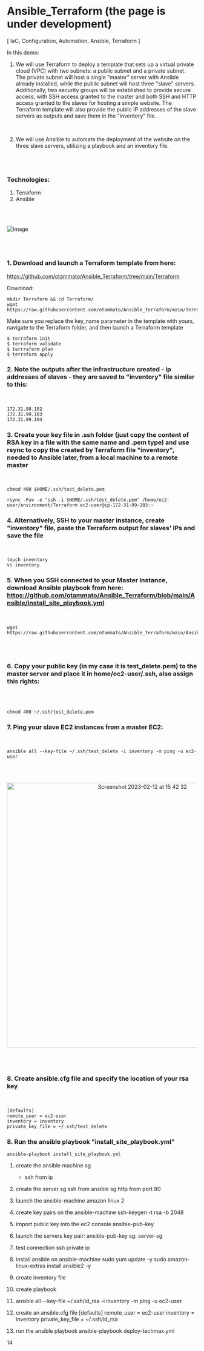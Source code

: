 # Ansible_Terraform (the page is under development)
[ IaC, Configuration, Automation, Ansible, Terraform ]

In this demo:
<br>

1. We will use Terraform to deploy a template that sets up a virtual private cloud (VPC) with two subnets: a public subnet and a private subnet. <br>
The private subnet will host a single "master" server with Ansible already installed, while the public subnet will host three "slave" servers. Additionally, two security groups will be established to provide secure access, with SSH access granted to the master and both SSH and HTTP access granted to the slaves for hosting a simple website. The Terraform template will also provide the public IP addresses of the slave servers as outputs and save them in the "inventory" file. 
<br>

2. We will use Ansible to automate the deployment of the website on the three slave servers, utilizing a playbook and an inventory file.


<br><br>
### Technologies:
1. Terraform<br>
2. Ansible

<br><br>

![image](https://user-images.githubusercontent.com/104728608/217630228-d582ae23-1690-44cf-8a6e-5a6c2155c341.png)

<br><br>


### 1. Download and launch a Terraform template from here:<br>
https://github.com/otammato/Ansible_Terraform/tree/main/Terraform
<br>

Download:
<br>
```
mkdir Terraform && cd Terraform/
wget https://raw.githubusercontent.com/otammato/Ansible_Terraform/main/Terraform/infra.tf
```

Make sure you replace the key_name parameter in the template with yours, navigate to the Terraform folder, and then launch a Terraform template
<br>
```
$ terraform init
$ terraform validate
$ terrraform plan
$ terraform apply
```

### 2. Note the outputs after the infrastructure created - ip addresses of slaves - they are saved to "inventory" file similar to this: <br>
<br>

```
172.31.98.102
172.31.99.103
172.31.99.104
```
### 3. Create your key file in .ssh folder (just copy the content of RSA key in a file with the same name and .pem type) and use rsync to copy the created by Terraform file "inventory", needed to Ansible later, from a local machine to a remote master<br>
<br>

```
chmod 400 $HOME/.ssh/test_delete.pem

rsync -Pav -e "ssh -i $HOME/.ssh/test_delete.pem" /home/ec2-user/environment/Terraform ec2-user@ip-172-31-99-203:~ 
```

### 4. Alternatively, SSH to your master instance, create "inventory" file, paste the Terraform output for slaves' IPs and save the file
<br>

```
touch inventory
vi inventory
```

### 5. When you SSH connected to your Master Instance, download Ansible playbook from here: https://github.com/otammato/Ansible_Terraform/blob/main/Ansible/install_site_playbook.yml
<br>

```
wget https://raw.githubusercontent.com/otammato/Ansible_Terraform/main/Ansible/install_site_playbook.yml
```

<br><br>
### 6. Copy your public key (in my case it is test_delete.pem) to the master server and place it in home/ec2-user/.ssh, also assign this rights:
<br><br>

```
chmod 400 ~/.ssh/test_delete.pem 
```


### 7. Ping your slave EC2 instances from a master EC2:
<br>

```
ansible all --key-file ~/.ssh/test_delete -i inventory -m ping -u ec2-user
```

<br><br>
<p align="center" >
  <img width="700" alt="Screenshot 2023-02-12 at 15 42 32" src="https://user-images.githubusercontent.com/104728608/218321078-8b124ae4-4337-406c-afb0-903a63aa4a70.png">
</p>
<br><br>


### 8. Create ansible.cfg file and specify the location of your rsa key
<br>

```
[defaults]
remote_user = ec2-user 
inventory = inventory 
private_key_file = ~/.ssh/test_delete
```


### 8. Run the ansible playbook "install_site_playbook.yml"

```
ansible-playbook install_site_playbook.yml
```








1. create the ansible machine sg
    - ssh from ip

2. create the server sg 
    ssh from ansible sg
    http from port 80

3. launch the ansible-machine 
    amazon linux 2

4. create key pairs on the ansible-machine 
    ssh-keygen -t rsa -b 2048

5. import public key into the ec2 console
    ansible-pub-key

6. launch the servers
    key pair: ansible-pub-key
    sg: server-sg 

7. test connection 
    ssh private ip

8. install ansible on ansible-machine
    sudo yum update -y
    sudo amazon-linux-extras install ansible2 -y

9. create inventory file

10. create playbook

11. ansible all --key-file ~/.ssh/id_rsa -i inventory -m ping -u ec2-user

12. create an ansible.cfg file 
[defaults]
remote_user = ec2-user 
inventory = inventory 
private_key_file = ~/.ssh/id_rsa

13. run the ansible playbook
    ansible-playbook deploy-techmax.yml

14
